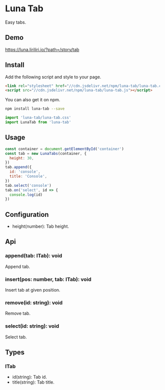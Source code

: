 # Luna Tab

Easy tabs.

## Demo

https://luna.liriliri.io/?path=/story/tab

## Install

Add the following script and style to your page.

```html
<link rel="stylesheet" href="//cdn.jsdelivr.net/npm/luna-tab/luna-tab.css" />
<script src="//cdn.jsdelivr.net/npm/luna-tab/luna-tab.js"></script>
```

You can also get it on npm.

```bash
npm install luna-tab --save
```

```javascript
import 'luna-tab/luna-tab.css'
import LunaTab from 'luna-tab'
```

## Usage

```javascript
const container = document.getElementById('container')
const tab = new LunaTabs(container, {
  height: 30,
})
tab.append({
  id: 'console',
  title: 'Console',
})
tab.select('console')
tab.on('select', id => {
  console.log(id)
})
```

## Configuration

* height(number): Tab height.

## Api

### append(tab: ITab): void

Append tab.

### insert(pos: number, tab: ITab): void

Insert tab at given position.

### remove(id: string): void

Remove tab.

### select(id: string): void

Select tab.

## Types

### ITab

* id(string): Tab id.
* title(string): Tab title.
